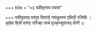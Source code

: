 +++
title = "०३ यदीमृतस्य पयसा"

+++
यदी॑मृ॒तस्य॒ पय॑सा॒ पिया॑नो॒ नय॑न्नृ॒तस्य॑ प॒थिभी॒ रजि॑ष्ठैः ।  
अ॒र्य॒मा मि॒त्रो वरु॑णः॒ परि॑ज्मा॒ त्वचं॑ पृञ्च॒न्त्युप॑रस्य॒ योनौ॑ ॥